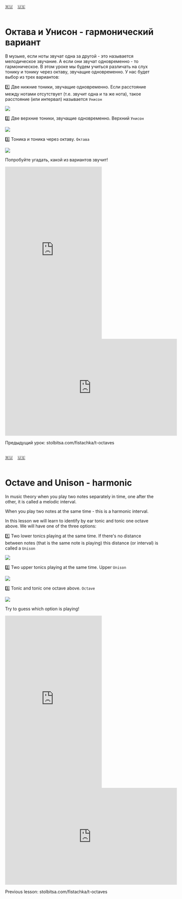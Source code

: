 <span id="ru"><a href='#ru'>🇷🇺</a> &nbsp;&nbsp;&nbsp;<a href='#en'>🇺🇸</a> &nbsp;&nbsp;&nbsp;</span><br><br>


# Октава и Унисон - гармонический вариант

В музыке, если ноты звучат одна за другой - это называется мелодическое звучание. А если они звучат одновременно - то гармоническое.
В этом  уроке мы будем учиться различать на слух тонику и тонику через октаву, звучащие одновременно.
У нас будет выбор из трех вариантов:

1️⃣  Две нижние тоники, звучащие одновременно. Если расстояние между нотами отсутствует (т.е. звучит одна и та же нота), такое расстояние (или интервал) называется `Унисон` 

![](https://github.com/stolbitsa/stolbitsa/assets/149964365/e6ba95eb-2932-4403-9f60-324be27f6fc1)

2️⃣  Две верхние тоники, звучащие одновременно. Верхний `Унисон` 

![](https://github.com/stolbitsa/stolbitsa/assets/149964365/d70c28cb-5b58-422d-8d35-c43d95fccccc)

3️⃣ Тоника и тоника через октаву. `Октава`

![](https://github.com/stolbitsa/stolbitsa/assets/149964365/11695a94-1863-4f8b-85ec-0aea722db761)

Попробуйте угадать, какой из вариантов звучит!


<iframe width="315" height="560" src="https://www.youtube.com/embed/2dVaQj21DZo" frameborder="0" allow="accelerometer; autoplay; clipboard-write; encrypted-media; gyroscope; picture-in-picture; web-share"allowfullscreen></iframe>
<iframe width="560" height="315" src="https://www.youtube.com/embed/pmpYoYa7fDg" frameborder="0" allow="accelerometer; autoplay; clipboard-write; encrypted-media; gyroscope; picture-in-picture; web-share"allowfullscreen></iframe>

Предыдущий урок: stolbitsa.com/fistachka/t-octaves<br><br>

<span id="en"><a href='#ru'>🇷🇺</a> &nbsp;&nbsp;&nbsp;<a href='#en'>🇺🇸</a> &nbsp;&nbsp;&nbsp;</span><br><br>


# Octave and Unison - harmonic

In music theory when you play two notes separately in time, one after the other, it is called a melodic interval.

When you play two notes at the same time - this is a harmonic interval.

In this lesson we will learn to identify by ear tonic and tonic one octave above.
We will have one of the three options:

1️⃣  Two lower tonics playing at the same time. If there's no distance between notes (that is the same note is playing) this distance (or interval) is called a `Unison` 

![](https://github.com/stolbitsa/stolbitsa/assets/149964365/e6ba95eb-2932-4403-9f60-324be27f6fc1)

2️⃣ Two upper tonics playing at the same time. Upper `Unison`

![](https://github.com/stolbitsa/stolbitsa/assets/149964365/d70c28cb-5b58-422d-8d35-c43d95fccccc)

3️⃣ Tonic and tonic one octave above. `Octave`

![](https://github.com/stolbitsa/stolbitsa/assets/149964365/11695a94-1863-4f8b-85ec-0aea722db761)

Try to guess which option is playing!

<iframe width="315" height="560" src="https://www.youtube.com/embed/fubWkW9w2JM" frameborder="0" allow="accelerometer; autoplay; clipboard-write; encrypted-media; gyroscope; picture-in-picture; web-share"allowfullscreen></iframe>
<iframe width="560" height="315" src="https://www.youtube.com/embed/yy3AGyctFak" frameborder="0" allow="accelerometer; autoplay; clipboard-write; encrypted-media; gyroscope; picture-in-picture; web-share"allowfullscreen></iframe>

Previous lesson: stolbitsa.com/fistachka/t-octaves<br><br>

